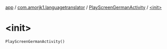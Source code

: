 [app](../../index.md) / [com.amorjk1.languagetranslator](../index.md) / [PlayScreenGermanActivity](index.md) / [&lt;init&gt;](./-init-.md)

# &lt;init&gt;

`PlayScreenGermanActivity()`
